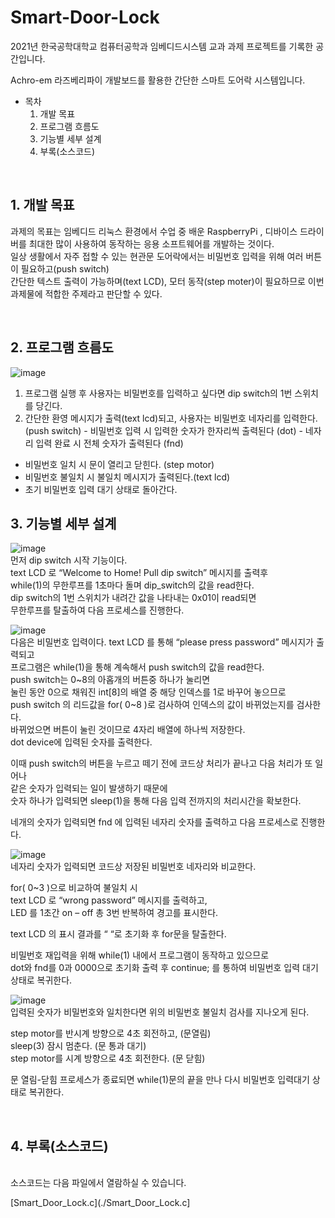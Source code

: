# Smart-Door-Lock
   
2021년 한국공학대학교 컴퓨터공학과 임베디드시스템 교과 과제 프로젝트를 기록한 공간입니다.   

Achro-em 라즈베리파이 개발보드를 활용한 간단한 스마트 도어락 시스템입니다.

* 목차
  1. 개발 목표
  2. 프로그램 흐름도
  3. 기능별 세부 설계
  4. 부록(소스코드)

<br>

## 1. 개발 목표


과제의 목표는 임베디드 리눅스 환경에서 수업 중 배운 RaspberryPi , 디바이스 드라이버를 최대한 많이 사용하여 동작하는 응용 소프트웨어를 개발하는 것이다.   
일상 생활에서 자주 접할 수 있는 현관문 도어락에서는 비밀번호 입력을 위해 여러 버튼이 필요하고(push switch)   
간단한 텍스트 출력이 가능하며(text LCD), 모터 동작(step moter)이 필요하므로 이번 과제물에 적합한 주제라고 판단할 수 있다.

<br>

## 2. 프로그램 흐름도
![image](https://github.com/user-attachments/assets/772e7b30-21a7-42f7-873c-d6b2e4f5d2e3)
<br>
1. 프로그램 실행 후 사용자는 비밀번호를 입력하고 싶다면 dip switch의 1번 스위치를 당긴다.
2. 간단한 환영 메시지가 출력(text lcd)되고, 사용자는 비밀번호 네자리를 입력한다.(push switch)
		- 비밀번호 입력 시 입력한 숫자가 한자리씩 출력된다 (dot)
		- 네자리 입력 완료 시 전체 숫자가 출력된다 (fnd)
- 비밀번호 일치 시 문이 열리고 닫힌다. (step motor)
- 비밀번호 불일치 시 불일치 메시지가 출력된다.(text lcd)
- 초기 비밀번호 입력 대기 상태로 돌아간다.

## 3. 기능별 세부 설계
![image](https://github.com/user-attachments/assets/e3c6e474-93cb-4c7f-a48d-c9130bdfdca0)   
먼저 dip switch 시작 기능이다.   
text LCD 로 “Welcome to Home! Pull dip switch” 메시지를 출력후   
while(1)의 무한루프를 1초마다  돌며 dip_switch의 값을 read한다.   
dip switch의 1번 스위치가 내려간 값을 나타내는 0x01이 read되면   
무한루프를 탈출하여 다음 프로세스를 진행한다.
   
![image](https://github.com/user-attachments/assets/fe6c0ef9-fd77-4c3b-9f3c-89e86def1dc9)   
다음은 비밀번호 입력이다. text LCD 를 통해 “please press password” 메시지가 출력되고   
프로그램은 while(1)을 통해 계속해서 push switch의 값을 read한다.   
push switch는 0~8의 아홉개의 버튼중 하나가 눌리면   
눌린 동안 0으로 채워진 int[8]의 배열 중 해당 인덱스를 1로 바꾸어 놓으므로   
push switch 의 리드값을 for( 0~8 )로 검사하여 인덱스의 값이 바뀌었는지를 검사한다.   
바뀌었으면 버튼이 눌린 것이므로 4자리 배열에 하나씩 저장한다.   
dot device에 입력된 숫자를 출력한다.   
   
이때 push switch의 버튼을 누르고 떼기 전에 코드상 처리가 끝나고 다음 처리가 또 일어나   
같은 숫자가 입력되는 일이 발생하기 때문에   
숫자 하나가 입력되면 sleep(1)을 통해 다음 입력 전까지의 처리시간을 확보한다.   
   	
네개의 숫자가 입력되면 fnd 에 입력된 네자리 숫자를 출력하고 다음 프로세스로 진행한다.
   
![image](https://github.com/user-attachments/assets/10fa1794-f44d-4d52-a143-cf70810c1bde)   
네자리 숫자가 입력되면 코드상 저장된 비밀번호 네자리와 비교한다.
	
for( 0~3 )으로 비교하여 불일치 시   
text LCD 로 “wrong password” 메시지를 출력하고,   
LED 를 1초간 on – off  총 3번 반복하여 경고를 표시한다.   
		
text LCD 의 표시 결과를 “ “로 초기화 후 for문을 탈출한다.   
   
비밀번호 재입력을 위해 while(1) 내에서 프로그램이 동작하고 있으므로   
dot와 fnd를 0과 0000으로 초기화 출력 후  continue; 를 통하여 비밀번호 입력 대기 상태로 복귀한다.

![image](https://github.com/user-attachments/assets/e74e585b-57f2-45e8-be73-524f2c48b12a)   
입력된 숫자가 비밀번호와 일치한다면  위의 비밀번호 불일치 검사를 지나오게 된다.
   
step motor를 반시계 방향으로 4초 회전하고, (문열림)   
sleep(3) 잠시 멈춘다. (문 통과 대기)   
step motor를 시계 방향으로 4초 회전한다. (문 닫힘)   
   
문 열림-닫힘 프로세스가 종료되면 while(1)문의 끝을 만나 다시 비밀번호 입력대기 상태로 복귀한다.

<br>

## 4. 부록(소스코드)
<br>
소스코드는 다음 파일에서 열람하실 수 있습니다.   

[Smart_Door_Lock.c](./Smart_Door_Lock.c]
